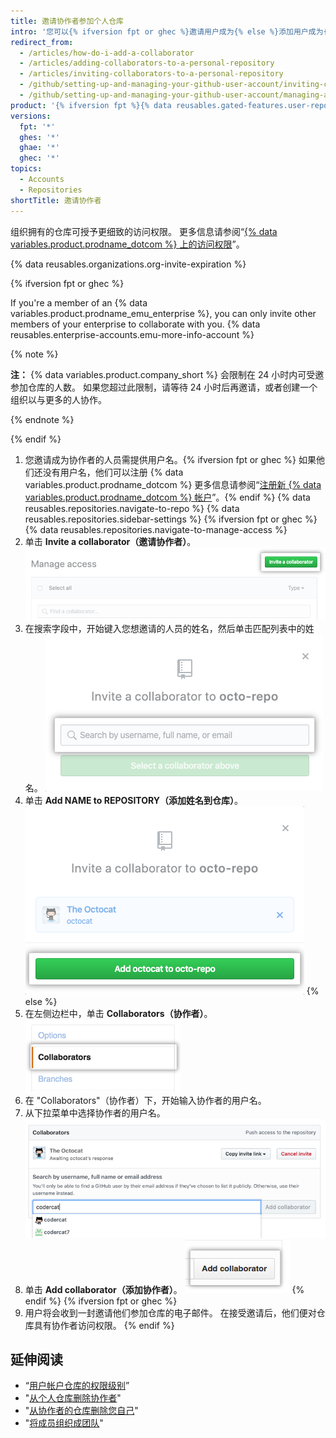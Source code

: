 ```yaml
---
title: 邀请协作者参加个人仓库
intro: '您可以{% ifversion fpt or ghec %}邀请用户成为{% else %}添加用户成为{% endif %}个人仓库的协作者。'
redirect_from:
  - /articles/how-do-i-add-a-collaborator
  - /articles/adding-collaborators-to-a-personal-repository
  - /articles/inviting-collaborators-to-a-personal-repository
  - /github/setting-up-and-managing-your-github-user-account/inviting-collaborators-to-a-personal-repository
  - /github/setting-up-and-managing-your-github-user-account/managing-access-to-your-personal-repositories/inviting-collaborators-to-a-personal-repository
product: '{% ifversion fpt %}{% data reusables.gated-features.user-repo-collaborators %}{% endif %}'
versions:
  fpt: '*'
  ghes: '*'
  ghae: '*'
  ghec: '*'
topics:
  - Accounts
  - Repositories
shortTitle: 邀请协作者
---
```


组织拥有的仓库可授予更细致的访问权限。 更多信息请参阅“[{% data variables.product.prodname_dotcom %} 上的访问权限](/articles/access-permissions-on-github)”。

{% data reusables.organizations.org-invite-expiration %}

{% ifversion fpt or ghec %}

If you're a member of an {% data variables.product.prodname_emu_enterprise %}, you can only invite other members of your enterprise to collaborate with you. {% data reusables.enterprise-accounts.emu-more-info-account %}

{% note %}

**注：** {% data variables.product.company_short %} 会限制在 24 小时内可受邀参加仓库的人数。 如果您超过此限制，请等待 24 小时后再邀请，或者创建一个组织以与更多的人协作。

{% endnote %}

{% endif %}

1. 您邀请成为协作者的人员需提供用户名。{% ifversion fpt or ghec %} 如果他们还没有用户名，他们可以注册 {% data variables.product.prodname_dotcom %} 更多信息请参阅“[注册新 {% data variables.product.prodname_dotcom %} 帐户](/articles/signing-up-for-a-new-github-account)”。{% endif %}
{% data reusables.repositories.navigate-to-repo %}
{% data reusables.repositories.sidebar-settings %}
{% ifversion fpt or ghec %}
{% data reusables.repositories.navigate-to-manage-access %}
1. 单击 **Invite a collaborator（邀请协作者）**。 !["邀请协作者" 按钮](/assets/images/help/repository/invite-a-collaborator-button.png)
2. 在搜索字段中，开始键入您想邀请的人员的姓名，然后单击匹配列表中的姓名。 ![搜索字段以键入要邀请加入仓库的人员姓名](/assets/images/help/repository/manage-access-invite-search-field-user.png)
3. 单击 **Add NAME to REPOSITORY（添加姓名到仓库）**。 ![用于添加协作者的按钮](/assets/images/help/repository/add-collaborator-user-repo.png)
{% else %}
5. 在左侧边栏中，单击 **Collaborators（协作者）**。 ![突出显示协作者的仓库设置侧边栏](/assets/images/help/repository/user-account-repo-settings-collaborators.png)
6. 在 "Collaborators"（协作者）下，开始输入协作者的用户名。
7. 从下拉菜单中选择协作者的用户名。 ![协作者列表下拉菜单](/assets/images/help/repository/repo-settings-collab-autofill.png)
8. 单击 **Add collaborator（添加协作者）**。 !["Add collaborator" button](/assets/images/help/repository/repo-settings-collab-add.png)
{% endif %}
{% ifversion fpt or ghec %}
9. 用户将会收到一封邀请他们参加仓库的电子邮件。 在接受邀请后，他们便对仓库具有协作者访问权限。
{% endif %}

## 延伸阅读

- “[用户帐户仓库的权限级别](/articles/permission-levels-for-a-user-account-repository/#collaborator-access-for-a-repository-owned-by-a-user-account)”
- "[从个人仓库删除协作者](/articles/removing-a-collaborator-from-a-personal-repository)"
- "[从协作者的仓库删除您自己](/articles/removing-yourself-from-a-collaborator-s-repository)"
- "[将成员组织成团队](/organizations/organizing-members-into-teams)"
